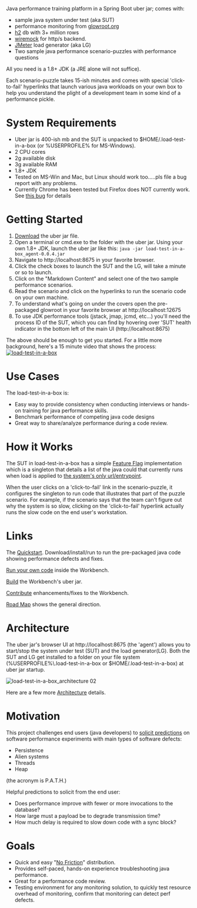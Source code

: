Java performance training platform in a Spring Boot uber jar; comes with:
* sample java system under test (aka SUT) 
* performance monitoring from [glowroot.org](https://glowroot.org/)
* [h2](https://h2database.com/) db with 3+ million rows
* [wiremock](https://wiremock.org/) for http/s backend.
* [JMeter](https://jmeter.apache.org/) load generator (aka LG) 
* Two sample java performance scenario-puzzles with performance questions

All you need is a 1.8+ JDK (a JRE alone will not suffice).  

Each scenario-puzzle takes 15-ish minutes and comes with special 'click-to-fail' hyperlinks that launch various java workloads on your own box to help you understand the plight of a development team in some kind of a performance pickle.

# System Requirements
* Uber jar is 400-ish mb and the SUT is unpacked to $HOME/.load-test-in-a-box (or %USERPROFILE% for MS-Windows).
* 2 CPU cores
* 2g available disk
* 3g available RAM
* 1.8+ JDK
* Tested on MS-Win and Mac, but Linux should work too…..pls file a bug report with any problems.
* Currently Chrome has been tested but Firefox does NOT currently work.  See [this bug](https://github.com/eostermueller/load-test-in-a-box/issues/92) for details

# Getting Started
1. [Download](https://github.com/eostermueller/load-test-in-a-box/releases/download/0.0.4/load-test-in-a-box_agent-0.0.4.jar)  the uber jar file.
2. Open a terminal or cmd.exe to the folder with the uber jar.  Using your own 1.8+ JDK, launch the uber jar like this:
   ```java -jar load-test-in-a-box_agent-0.0.4.jar``` 
3. Navigate to http://localhost:8675 in your favorite browser.
4. Click the check boxes to launch the SUT and the LG, will take a minute or so to launch.
5. Click on the "Markdown Content" and select one of the two sample performance scenarios.
6. Read the scenario and click on the hyperlinks to run the scenario code on your own machine.
7. To understand what's going on under the covers open the pre-packaged glowroot in your favorite browser at http://localhost:12675
8. To use JDK performance tools (jstack, jmap, jcmd, etc...) you'll need the process ID of the SUT, which you can find by hovering over 'SUT' health indicator in the bottom left of the main UI (http://localhost:8675)

The above should be enough to get you started.
For a little more background, here's a 15 minute video that shows the process:
[![load-test-in-a-box](http://img.youtube.com/vi/Ck7REKh3E6w/0.jpg)](https://youtu.be/Ck7REKh3E6w "load-test-in-a-box")

# Use Cases
The load-test-in-a-box is:
* Easy way to provide consistency when conducting interviews or hands-on training for java performance skills.
* Benchmark performance of competing java code designs
* Great way to share/analyze performance during a code review.

# How it Works
The SUT in load-test-in-a-box has a simple [Feature Flag]([url](https://www.optimizely.com/optimization-glossary/feature-flags/)) implementation which is a singleton that details a list of the java could that currently runs when load is applied to [the system's only url/entrypoint](https://github.com/eostermueller/load-test-in-a-box_sut_sample/blob/master/src/main/java/com/github/eostermueller/tjp2/rest/WorkloadController.java#L65-L80).

When the user clicks on a 'click-to-fail' link in the scenario-puzzle, it configures the singleton to run code that illustrates that part of the puzzle scenario.
For example, if the scenario says that the team can't figure out why the system is so slow, clicking on the 'click-to-fail' hyperlink actually runs the slow code on the end user's workstation.

# Links

The [Quickstart](https://github.com/eostermueller/performanceAnalysisWorkbench/wiki/Quickstart). Download/install/run to run the pre-packaged java code showing performance defects and fixes.

[Run your own code](https://github.com/eostermueller/performanceAnalysisWorkbench/wiki/Run-Your-Own-Code) inside the Workbench.

[Build](https://github.com/eostermueller/performanceAnalysisWorkbench/wiki/Build) the Workbench's uber jar.

[Contribute](https://github.com/eostermueller/performanceAnalysisWorkbench/wiki/Contributing) enhancements/fixes to the Workbench.

[Road Map](https://github.com/eostermueller/performanceAnalysisWorkbench/wiki/Road-Map) shows the general direction.

# Architecture
The uber jar's browser UI at http://localhost:8675 (the 'agent') allows you to start/stop the system under test (SUT) and the load generator(LG).  Both the SUT and LG get installed to a folder on your file system (%USERPROFILE%\\.load-test-in-a-box or $HOME/.load-test-in-a-box) at uber jar startup.

![load-test-in-a-box_architecture 02](https://user-images.githubusercontent.com/175773/210271052-7c4e7f9f-1964-4cbe-b710-f842c90f1e12.jpg)


Here are a few more [Architecture](https://github.com/eostermueller/performanceAnalysisWorkbench/wiki/Architecture) details.


# Motivation
This project challenges end users (java developers) to [solicit predictions](https://blog.upperlinecode.com/stop-teaching-code/) on software performance experiments with main types of software defects:  
 * Persistence
 * Alien systems
 * Threads
 * Heap

(the acronym is P.A.T.H.)

 Helpful predictions to solicit from the end user:

 * Does performance improve with fewer or more invocations to the database?
 * How large must a payload be to degrade transmission time?
 * How much delay is required to slow down code with a sync block?

# Goals
* Quick and easy "[No Friction](https://github.com/eostermueller/snail4j/wiki/No-Friction-Distribution)" distribution.
* Provides self-paced, hands-on experience troubleshooting java performance.
* Great for a performance code review.
* Testing environment for any monitoring solution, to quickly test resource overhead of monitoring, confirm that monitoring can detect perf defects.

